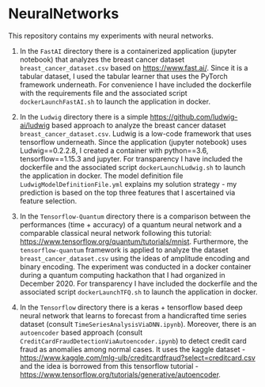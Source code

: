 # NeuralNetworks

This repository contains my experiments with neural networks.

1. In the `FastAI` directory there is a containerized application (jupyter notebook) that analyzes the breast cancer dataset `breast_cancer_dataset.csv` based on https://www.fast.ai/. Since it is a tabular dataset, I used the tabular learner that uses the PyTorch framework underneath. For convenience I have included the dockerfile with the requirements file and the associated script `dockerLaunchFastAI.sh` to launch the application in docker.

2. In the `Ludwig` directory there is a simple https://github.com/ludwig-ai/ludwig based approach to analyze the breast cancer dataset `breast_cancer_dataset.csv`. Ludwig is a low-code framework that uses tensorflow underneath. Since the application (jupyter notebook) uses Ludwig==0.2.2.8, I created a container with python==3.6, tensorflow==1.15.3 and jupyter. For transparency I have included the dockerfile and the associated script `dockerLaunchLudwig.sh` to launch the application in docker. The model definition file `LudwigModelDefinitionFile.yml` explains my solution strategy - my prediction is based on the top three features that I ascertained via feature selection.

3. In the `Tensorflow-Quantum` directory there is a comparison between the performances (time + accuracy) of a quantum neural network and a comparable classical neural network following this tutorial: https://www.tensorflow.org/quantum/tutorials/mnist. Furthermore, the `tensorflow-quantum` framework is applied to analyze the dataset `breast_cancer_dataset.csv` using the ideas of amplitude encoding and binary encoding. The experiment was conducted in a docker container during a quantum computing hackathon that I had organized in December 2020. For transparency I have included the dockerfile and the associated script `dockerLaunchTFQ.sh` to launch the application in docker.

4. In the `Tensorflow` directory there is a keras + tensorflow based deep neural network that learns to forecast from a handicrafted time series dataset (consult `TimeSeriesAnalysisViaDNN.ipynb`). Moreover, there is an `autoencoder` based approach (consult `CreditCardFraudDetectionViaAutoencoder.ipynb`) to detect credit card fraud as anomalies among normal cases. It uses the kaggle dataset - https://www.kaggle.com/mlg-ulb/creditcardfraud?select=creditcard.csv and the idea is borrowed from this tensorflow tutorial - https://www.tensorflow.org/tutorials/generative/autoencoder.
